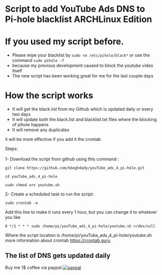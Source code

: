 # Script to add YouTube Ads DNS to Pi-hole blacklist ARCHLinux Edition

# If you used my script before. 
- Please wipe your blacklist by ``` sudo rm /etc/pihole/black* ``` or use the command ```sudo pihole -f ```
- because my previous development caused to block the youtube video itself
- The new script has been working great for me for the last couple days

# How the script works
- It will get the black.list from my Github which is updated daily or every two days 
- It will update both the black.list and blacklist.txt files where the blocking of pihole happens
- It will remove any duplicates 

it will be more effective if you add it the crontab </br>

Steps: </br></br>
1- Download the script from github using this command : </br>
```
git clone https://github.com/kboghdady/youTube_ads_4_pi-hole.git
```

```
cd youTube_ads_4_pi-hole
```
```
sudo chmod a+x youtube.sh
```
2- Create a scheduled task to run the script: </br>
```
sudo crontab -e 
```
Add this line to make it runs every 1 hour, but you can change it to whatever you like</br>
```
0 */1 * * * sudo /home/pi/youTube_ads_4_pi-hole/youtube.sh >/dev/null 
```
Where the script location is /home/pi/youTube_ads_4_pi-hole/youtube.sh </br>
more information about crontab https://crontab.guru </br>

## The list of DNS gets updated daily
Buy me 1$ coffee via paypal 
[![paypal](https://www.paypalobjects.com/en_US/i/btn/btn_donateCC_LG.gif)](https://www.paypal.com/cgi-bin/webscr?cmd=_donations&business=U6D8YB3PEWTVW&item_name=Buy+me+a+coffee&currency_code=USD&source=url)
